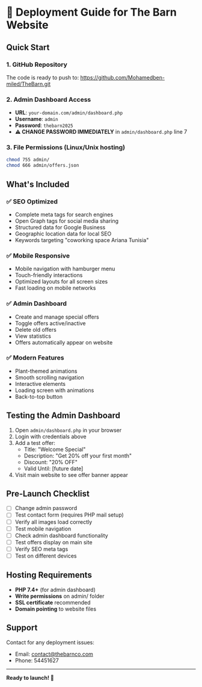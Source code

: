 # 🚀 Deployment Guide for The Barn Website

## Quick Start

### 1. GitHub Repository
The code is ready to push to: https://github.com/Mohamedben-miled/TheBarn.git

### 2. Admin Dashboard Access
- **URL**: `your-domain.com/admin/dashboard.php`
- **Username**: `admin`
- **Password**: `thebarn2025`
- **⚠️ CHANGE PASSWORD IMMEDIATELY** in `admin/dashboard.php` line 7

### 3. File Permissions (Linux/Unix hosting)
```bash
chmod 755 admin/
chmod 666 admin/offers.json
```

## What's Included

### ✅ SEO Optimized
- Complete meta tags for search engines
- Open Graph tags for social media sharing
- Structured data for Google Business
- Geographic location data for local SEO
- Keywords targeting "coworking space Ariana Tunisia"

### ✅ Mobile Responsive
- Mobile navigation with hamburger menu
- Touch-friendly interactions
- Optimized layouts for all screen sizes
- Fast loading on mobile networks

### ✅ Admin Dashboard
- Create and manage special offers
- Toggle offers active/inactive
- Delete old offers
- View statistics
- Offers automatically appear on website

### ✅ Modern Features
- Plant-themed animations
- Smooth scrolling navigation
- Interactive elements
- Loading screen with animations
- Back-to-top button

## Testing the Admin Dashboard

1. Open `admin/dashboard.php` in your browser
2. Login with credentials above
3. Add a test offer:
   - Title: "Welcome Special"
   - Description: "Get 20% off your first month"
   - Discount: "20% OFF"
   - Valid Until: [future date]
4. Visit main website to see offer banner appear

## Pre-Launch Checklist

- [ ] Change admin password
- [ ] Test contact form (requires PHP mail setup)
- [ ] Verify all images load correctly
- [ ] Test mobile navigation
- [ ] Check admin dashboard functionality
- [ ] Test offers display on main site
- [ ] Verify SEO meta tags
- [ ] Test on different devices

## Hosting Requirements

- **PHP 7.4+** (for admin dashboard)
- **Write permissions** on admin/ folder
- **SSL certificate** recommended
- **Domain pointing** to website files

## Support

Contact for any deployment issues:
- Email: contact@thebarnco.com
- Phone: 54451627

---

**Ready to launch! 🌿**
